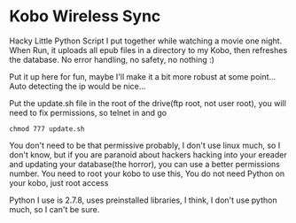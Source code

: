 Kobo Wireless Sync
==================

Hacky Little Python Script I put together while watching a movie one night. When Run, it uploads all epub files in a directory to my Kobo, then refreshes the database. No error handling, no safety, no nothing :)

Put it up here for fun, maybe I'll make it a bit more robust at some point... Auto detecting the ip would be nice...

Put the update.sh file in the root of the drive(ftp root, not user root), you will need to fix permissions, so telnet in and go
```shell
chmod 777 update.sh
```
You don't need to be that permissive probably, I don't use linux much, so I don't know, but if you are paranoid about hackers hacking into your ereader and updating your database(the horror), you can use a better permissions number. 
 You need to root your kobo to use this, You do not need Python on your kobo, just root access

Python I use is 2.7.8, uses preinstalled libraries, I think, I don't use python much, so I can't be sure.